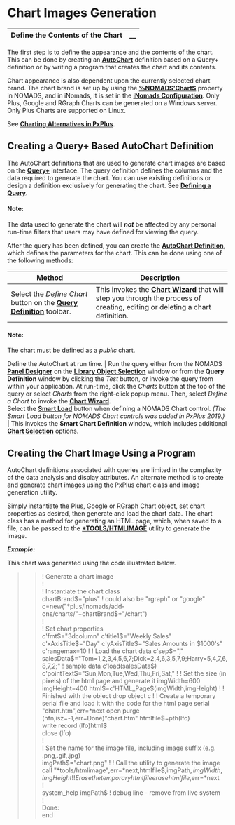 # Chart Images Generation

**Define the Contents of the Chart** |  **__**  
---|---  
  
The first step is to define the appearance and the contents of the chart. This can be done by creating an **[AutoChart](../NOMADS%20AutoChart/Introduction.md)** definition based on a Query+ definition or by writing a program that creates the chart and its contents.

Chart appearance is also dependent upon the currently selected chart brand. The chart brand is set up by using the **[%NOMADS'Chart$](../NOMADS%20Graphical%20Application/Appendix/NOMADS%20Variables/Overview.htm#chart)** property in NOMADS, and in iNomads, it is set in the **[iNomads Configuration](../iNOMADS/Template%20Configuration.htm#misc)**. Only Plus, Google and RGraph Charts can be generated on a Windows server. Only Plus Charts are supported on Linux.

See **[Charting Alternatives in PxPlus](../Charting%20Alternatives%20in%20PxPlus/Introduction.md)**.

## Creating a Query+ Based AutoChart Definition

The AutoChart definitions that are used to generate chart images are based on the **[Query+](../NOMADS%20Graphical%20Application/Dictionary-Based%20Development/Query%20Subsystem/Overview.htm#queryplus)** interface. The query definition defines the columns and the data required to generate the chart. You can use existing definitions or design a definition exclusively for generating the chart. See **[Defining a Query](../NOMADS%20Graphical%20Application/Dictionary-Based%20Development/Query%20Subsystem/Defining%20a%20Query.md)**.

#### **Note:**  
The data used to generate the chart will **_not_** be affected by any personal run-time filters that users may have defined for viewing the query.

After the query has been defined, you can create the **[AutoChart Definition](../NOMADS%20AutoChart/Defining%20and%20Displaying%20an%20AutoChart.md)**, which defines the parameters for the chart. This can be done using one of the following methods:

**Method** |  **Description**  
---|---  
Select the _Define Chart_ button on the **[Query Definition](../NOMADS%20Graphical%20Application/Dictionary-Based%20Development/Query%20Subsystem/Query%20Definition.md)** toolbar. |  This invokes the **[Chart Wizard](../NOMADS%20AutoChart/Defining%20and%20Displaying%20an%20AutoChart.md)** that will step you through the process of creating, editing or deleting a chart definition.

#### **Note:**  
The chart must be defined as a _public_ chart.  
  
Define the AutoChart at run time. |  Run the query either from the NOMADS **[Panel Designer](../NOMADS%20Graphical%20Application/Panel%20Designer/Introduction.md)** on the **[Library Object Selection](../NOMADS%20Graphical%20Application/NOMADS%20Development/Library%20Object%20Selection/Console%20and%20Object%20List.md)** window or from the **Query Definition** window by clicking the _Test_ button, or invoke the query from within your application. At run-time, click the _Charts_ button at the top of the query or select _Charts_ from the right-click popup menu. Then, select _Define a Chart_ to invoke the **[Chart Wizard](../NOMADS%20AutoChart/Defining%20and%20Displaying%20an%20AutoChart.md)**.  
Select the **[Smart Load](../NOMADS%20Graphical%20Application/Creating%20Panel%20Controls/Chart%20Control/Chart.htm#chartproperties)** button when defining a NOMADS Chart control. _(The Smart Load button for NOMADS Chart controls was added in PxPlus 2019.)_ |  This invokes the **Smart Chart Definition** window, which includes additional **[Chart Selection](../NOMADS%20Graphical%20Application/Smart%20Controls/Defining%20Smart%20Controls.htm#Mark5)** options.  
  
## Creating the Chart Image Using a Program

AutoChart definitions associated with queries are limited in the complexity of the data analysis and display attributes. An alternate method is to create and generate chart images using the PxPlus chart class and image generation utility.

Simply instantiate the Plus, Google or RGraph Chart object, set chart properties as desired, then generate and load the chart data. The chart class has a method for generating an HTML page, which, when saved to a file, can be passed to the **[*TOOLS/HTMLIMAGE](../utilities/html_image.md)** utility to generate the image.

**_Example:_**

This chart was generated using the code illustrated below.

> > ! Generate a chart image  
>  !  
>  ! Instantiate the chart class  
>  chartBrand$="plus" ! could also be "rgraph" or "google"  
>  c=new("*plus/inomads/add-ons/charts/"+chartBrand$+"/chart")  
>  !  
>  ! Set chart properties  
>  c'fmt$="3dcolumn"  
>  c'title1$="Weekly Sales"  
>  c'xAxisTitle$="Day"  
>  c'yAxisTitle$="Sales Amounts in $1000's"  
>  c'rangemax=10  
>  !  
>  ! Load the chart data  
>  c'sep$=","  
>  salesData$="Tom=1,2,3,4,5,6,7;Dick=2,4,6,3,5,7,9;Harry=5,4,7,6,8,7,2;" ! sample data  
>  c'load(salesData$)  
>  c'pointText$="Sun,Mon,Tue,Wed,Thu,Fri,Sat,"  
>  !  
>  ! Set the size (in pixels) of the html page and generate it  
>  imgWidth=600  
>  imgHeight=400  
>  html$=c'HTML_Page$(imgWidth,imgHeight)  
>  !  
>  ! Finished with the object  
>  drop object c  
>  !  
>  ! Create a temporary serial file and load it with the code for the html page  
>  serial "chart.htm",err=*next  
>  open purge (hfn,isz=-1,err=Done)"chart.htm"  
>  htmlfile$=pth(lfo)  
>  write record (lfo)html$  
>  close (lfo)  
>  !  
>  ! Set the name for the image file, including image suffix (e.g. .png,.gif,.jpg)  
>  imgPath$="chart.png"  
>  !  
>  ! Call the utility to generate the image  
>  call "*tools/htmlimage",err=*next,htmlfile$,imgPath$,imgWidth,imgHeight  
>  !  
>  ! Erase the temporary html file  
>  erase htmlfile$,err=*next  
>  !  
>  system_help imgPath$ ! debug line - remove from live system  
>  !  
>  Done:  
>  end
